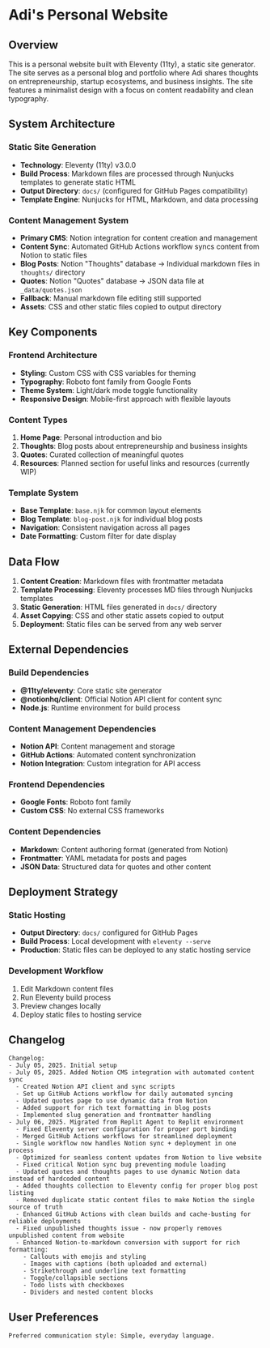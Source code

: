 # Adi's Personal Website

## Overview

This is a personal website built with Eleventy (11ty), a static site generator. The site serves as a personal blog and portfolio where Adi shares thoughts on entrepreneurship, startup ecosystems, and business insights. The site features a minimalist design with a focus on content readability and clean typography.

## System Architecture

### Static Site Generation
- **Technology**: Eleventy (11ty) v3.0.0
- **Build Process**: Markdown files are processed through Nunjucks templates to generate static HTML
- **Output Directory**: `docs/` (configured for GitHub Pages compatibility)
- **Template Engine**: Nunjucks for HTML, Markdown, and data processing

### Content Management System
- **Primary CMS**: Notion integration for content creation and management
- **Content Sync**: Automated GitHub Actions workflow syncs content from Notion to static files
- **Blog Posts**: Notion "Thoughts" database → Individual markdown files in `thoughts/` directory
- **Quotes**: Notion "Quotes" database → JSON data file at `_data/quotes.json`
- **Fallback**: Manual markdown file editing still supported
- **Assets**: CSS and other static files copied to output directory

## Key Components

### Frontend Architecture
- **Styling**: Custom CSS with CSS variables for theming
- **Typography**: Roboto font family from Google Fonts
- **Theme System**: Light/dark mode toggle functionality
- **Responsive Design**: Mobile-first approach with flexible layouts

### Content Types
1. **Home Page**: Personal introduction and bio
2. **Thoughts**: Blog posts about entrepreneurship and business insights
3. **Quotes**: Curated collection of meaningful quotes
4. **Resources**: Planned section for useful links and resources (currently WIP)

### Template System
- **Base Template**: `base.njk` for common layout elements
- **Blog Template**: `blog-post.njk` for individual blog posts
- **Navigation**: Consistent navigation across all pages
- **Date Formatting**: Custom filter for date display

## Data Flow

1. **Content Creation**: Markdown files with frontmatter metadata
2. **Template Processing**: Eleventy processes MD files through Nunjucks templates
3. **Static Generation**: HTML files generated in `docs/` directory
4. **Asset Copying**: CSS and other static assets copied to output
5. **Deployment**: Static files can be served from any web server

## External Dependencies

### Build Dependencies
- **@11ty/eleventy**: Core static site generator
- **@notionhq/client**: Official Notion API client for content sync
- **Node.js**: Runtime environment for build process

### Content Management Dependencies
- **Notion API**: Content management and storage
- **GitHub Actions**: Automated content synchronization
- **Notion Integration**: Custom integration for API access

### Frontend Dependencies
- **Google Fonts**: Roboto font family
- **Custom CSS**: No external CSS frameworks

### Content Dependencies
- **Markdown**: Content authoring format (generated from Notion)
- **Frontmatter**: YAML metadata for posts and pages
- **JSON Data**: Structured data for quotes and other content

## Deployment Strategy

### Static Hosting
- **Output Directory**: `docs/` configured for GitHub Pages
- **Build Process**: Local development with `eleventy --serve`
- **Production**: Static files can be deployed to any static hosting service

### Development Workflow
1. Edit Markdown content files
2. Run Eleventy build process
3. Preview changes locally
4. Deploy static files to hosting service

## Changelog

```
Changelog:
- July 05, 2025. Initial setup
- July 05, 2025. Added Notion CMS integration with automated content sync
  - Created Notion API client and sync scripts
  - Set up GitHub Actions workflow for daily automated syncing
  - Updated quotes page to use dynamic data from Notion
  - Added support for rich text formatting in blog posts
  - Implemented slug generation and frontmatter handling
- July 06, 2025. Migrated from Replit Agent to Replit environment
  - Fixed Eleventy server configuration for proper port binding
  - Merged GitHub Actions workflows for streamlined deployment
  - Single workflow now handles Notion sync + deployment in one process
  - Optimized for seamless content updates from Notion to live website
  - Fixed critical Notion sync bug preventing module loading
  - Updated quotes and thoughts pages to use dynamic Notion data instead of hardcoded content
  - Added thoughts collection to Eleventy config for proper blog post listing
  - Removed duplicate static content files to make Notion the single source of truth
  - Enhanced GitHub Actions with clean builds and cache-busting for reliable deployments
  - Fixed unpublished thoughts issue - now properly removes unpublished content from website
  - Enhanced Notion-to-markdown conversion with support for rich formatting:
    - Callouts with emojis and styling
    - Images with captions (both uploaded and external)
    - Strikethrough and underline text formatting
    - Toggle/collapsible sections
    - Todo lists with checkboxes
    - Dividers and nested content blocks
```

## User Preferences

```
Preferred communication style: Simple, everyday language.
```